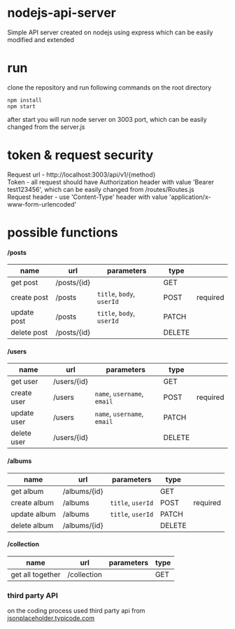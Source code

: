 # nodejs-api-server
Simple API server created on nodejs using express which can be easily modified and extended

# run
clone the repository and run following commands on the root directory
```
npm install
npm start
```
after start you will run node server on 3003 port, which can be easily changed from the server.js
# token & request security
Request url - http://localhost:3003/api/v1/{method} <br/>
Token - all request should have Authorization header with value 'Bearer test123456', which can be easily changed from /routes/Routes.js <br />
Request header - use 'Content-Type' header with value 'application/x-www-form-urlencoded'

# possible functions

#### /posts

|name |url| parameters | type | |  
| --- | --- | --- | --- | --- |
|get post |/posts/{id}| | GET |  |
|create post|/posts| `title`, `body`, `userId`| POST | required |
|update post|/posts| `title`, `body`, `userId`| PATCH || 
|delete post|/posts/{id}| | DELETE || 

#### /users

|name |url| parameters | type | |  
| --- | --- | --- | --- | --- |
|get user |/users/{id}| | GET |  |
|create user|/users| `name`, `username`, `email`| POST | required |
|update user|/users| `name`, `username`, `email`| PATCH || 
|delete user|/users/{id}| | DELETE || 

#### /albums

|name |url| parameters | type | |  
| --- | --- | --- | --- | --- |
|get album |/albums/{id}| | GET |  |
|create album|/albums| `title`, `userId`| POST | required |
|update album|/albums| `title`, `userId`| PATCH || 
|delete album|/albums/{id}| | DELETE || 

#### /collection

|name |url| parameters | type |
| --- | --- | --- | --- |
|get all together |/collection| | GET |


### third party API
on the coding process used third party api from [jsonplaceholder.typicode.com](http://jsonplaceholder.typicode.com)